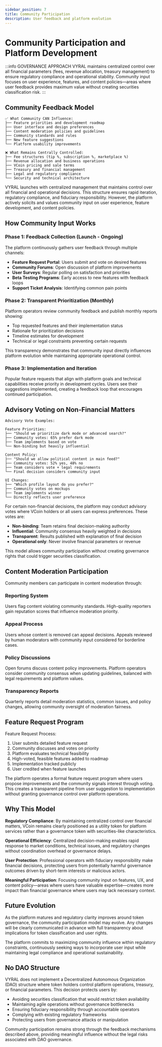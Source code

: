 ```yaml
---
sidebar_position: 7
title: Community Participation
description: User feedback and platform evolution
---
```


# Community Participation and Platform Development

:::info GOVERNANCE APPROACH
VYRAL maintains centralized control over all financial parameters (fees, revenue allocation, treasury management) to ensure regulatory compliance and operational stability. Community input focuses on user experience, features, and content policies—areas where user feedback provides maximum value without creating securities classification risk.
:::

## Community Feedback Model

```text
✅ What Community CAN Influence:
├── Feature priorities and development roadmap
├── User interface and design preferences
├── Content moderation policies and guidelines
├── Community standards and rules
├── New feature suggestions
└── Platform usability improvements

❌ What Remains Centrally Controlled:
├── Fee structures (tip %, subscription %, marketplace %)
├── Revenue allocation and business operations
├── VCoin pricing and sale terms
├── Treasury and financial management
├── Legal and regulatory compliance
└── Security and technical architecture
```

VYRAL launches with centralized management that maintains control over all financial and operational decisions. This structure ensures rapid iteration, regulatory compliance, and fiduciary responsibility. However, the platform actively solicits and values community input on user experience, feature development, and content policies.

## How Community Input Works

### Phase 1: Feedback Collection (Launch - Ongoing)

The platform continuously gathers user feedback through multiple channels:

- **Feature Request Portal**: Users submit and vote on desired features
- **Community Forums**: Open discussion of platform improvements
- **User Surveys**: Regular polling on satisfaction and priorities
- **Beta Testing Programs**: Early access to new features with feedback loops
- **Support Ticket Analysis**: Identifying common pain points

### Phase 2: Transparent Prioritization (Monthly)

Platform operators review community feedback and publish monthly reports showing:

- Top requested features and their implementation status
- Rationale for prioritization decisions
- Timeline estimates for development
- Technical or legal constraints preventing certain requests

This transparency demonstrates that community input directly influences platform evolution while maintaining appropriate operational control.

### Phase 3: Implementation and Iteration

Popular feature requests that align with platform goals and technical capabilities receive priority in development cycles. Users see their suggestions implemented, creating a feedback loop that encourages continued participation.

## Advisory Voting on Non-Financial Matters

```text
Advisory Vote Examples:

Feature Priorities:
├── "Should we prioritize dark mode or advanced search?"
├── Community votes: 65% prefer dark mode
├── Team implements based on vote
└── Non-binding but heavily influential

Content Policy:
├── "Should we allow political content in main feed?"
├── Community votes: 52% yes, 48% no
├── Team considers vote + legal requirements
└── Final decision considers community input

UI Changes:
├── "Which profile layout do you prefer?"
├── Community votes on mockups
├── Team implements winner
└── Directly reflects user preference
```

For certain non-financial decisions, the platform may conduct advisory votes where VCoin holders or all users can express preferences. These votes are:

- **Non-binding**: Team retains final decision-making authority
- **Influential**: Community consensus heavily weighted in decisions
- **Transparent**: Results published with explanation of final decision
- **Operational only**: Never involve financial parameters or revenue

This model allows community participation without creating governance rights that could trigger securities classification.

## Content Moderation Participation

Community members can participate in content moderation through:

### Reporting System

Users flag content violating community standards. High-quality reporters gain reputation scores that influence moderation priority.

### Appeal Process

Users whose content is removed can appeal decisions. Appeals reviewed by human moderators with community input considered for borderline cases.

### Policy Discussions

Open forums discuss content policy improvements. Platform operators consider community consensus when updating guidelines, balanced with legal requirements and platform values.

### Transparency Reports

Quarterly reports detail moderation statistics, common issues, and policy changes, allowing community oversight of moderation fairness.

## Feature Request Program

Feature Request Process:

1. User submits detailed feature request
2. Community discusses and votes on priority
3. Platform evaluates technical feasibility
4. High-voted, feasible features added to roadmap
5. Implementation tracked publicly
6. User credited when feature launches

The platform operates a formal feature request program where users propose improvements and the community signals interest through voting. This creates a transparent pipeline from user suggestion to implementation without granting governance control over platform operations.

## Why This Model

**Regulatory Compliance**: By maintaining centralized control over financial matters, VCoin remains clearly positioned as a utility token for platform services rather than a governance token with securities-like characteristics.

**Operational Efficiency**: Centralized decision-making enables rapid response to market conditions, technical issues, and regulatory changes without coordination overhead or governance delays.

**User Protection**: Professional operators with fiduciary responsibility make financial decisions, protecting users from potentially harmful governance outcomes driven by short-term interests or malicious actors.

**Meaningful Participation**: Focusing community input on features, UX, and content policy—areas where users have valuable expertise—creates more impact than financial governance where users may lack necessary context.

## Future Evolution

As the platform matures and regulatory clarity improves around token governance, the community participation model may evolve. Any changes will be clearly communicated in advance with full transparency about implications for token classification and user rights.

The platform commits to maximizing community influence within regulatory constraints, continuously seeking ways to incorporate user input while maintaining legal compliance and operational sustainability.

## No DAO Structure

VYRAL does not implement a Decentralized Autonomous Organization (DAO) structure where token holders control platform operations, treasury, or financial parameters. This decision protects users by:

- Avoiding securities classification that would restrict token availability
- Maintaining agile operations without governance bottlenecks
- Ensuring fiduciary responsibility through accountable operators
- Complying with existing regulatory frameworks
- Protecting users from governance attacks or manipulation

Community participation remains strong through the feedback mechanisms described above, providing meaningful influence without the legal risks associated with DAO governance.
